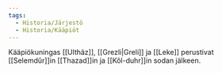 ```yaml
---
tags:
  - Historia/Järjestö
  - Historia/Kääpiöt
---
```

Kääpiökuningas [[Ulthâz]], [[Grezli|Greli]] ja [[Leke]] perustivat [[Selemdûr]]in
[[Thazad]]in ja [[Kôl-duhr]]in sodan jälkeen.